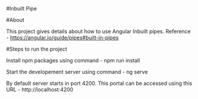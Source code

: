 #Inbuilt Pipe

#About

This project gives details about how to use Angular Inbuilt pipes.
Reference - https://angular.io/guide/pipes#built-in-pipes



#Steps to run the project

Install npm packages using command - npm run install

Start the developement server using command - ng serve

By default server starts in port 4200. This portal can be accessed using this URL - http://localhost:4200
